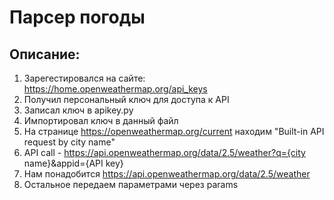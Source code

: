 # Парсер погоды

## Описание:
1. Зарегестировался на сайте: https://home.openweathermap.org/api_keys
2. Получил персональный ключ для доступа к API
3. Записал ключ в apikey.py
4. Импортировал ключ в данный файл
5. На странице https://openweathermap.org/current находим "Built-in API request by city name"
6. API call - https://api.openweathermap.org/data/2.5/weather?q={city name}&appid={API key}
7. Нам понадобится https://api.openweathermap.org/data/2.5/weather
8. Остальное передаем параметрами через params
